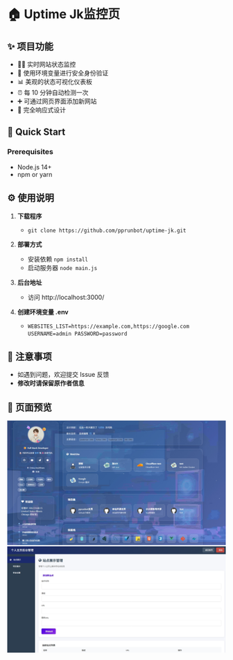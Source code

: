 # 🏠 Uptime Jk监控页

## ✨ 项目功能

- 🕵️‍♂️ 实时网站状态监控  
- 🔐 使用环境变量进行安全身份验证  
- 📊 美观的状态可视化仪表板  
- ⏰ 每 10 分钟自动检测一次  
- ➕ 可通过网页界面添加新网站  
- 📱 完全响应式设计

## 🚀 Quick Start

### Prerequisites
- Node.js 14+
- npm or yarn

## ⚙️ 使用说明

1. **下载程序**
    -  `git clone https://github.com/pprunbot/uptime-jk.git` 

2. **部署方式**
    - 安装依赖 `npm install`
    - 启动服务器 `node main.js`

3. **后台地址**
    - 访问 http://localhost:3000/

4. **创建环境变量 .env**
     - `WEBSITES_LIST=https://example.com,https://google.com
USERNAME=admin
PASSWORD=password` 

## 📝 注意事项
- 如遇到问题，欢迎提交 Issue 反馈
- **修改时请保留原作者信息**

## 📸 页面预览
![主页截图](https://raw.githubusercontent.com/pprunbot/TU/refs/heads/main/20-7-2025_21563.jpeg)
![后台截图](https://raw.githubusercontent.com/pprunbot/TU/refs/heads/main/20-7-2025_215742.jpeg)
